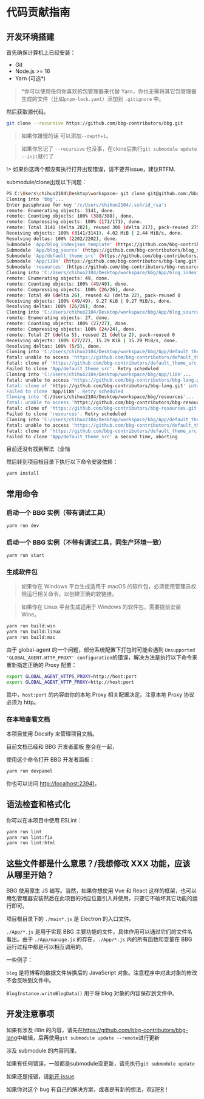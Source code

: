 # 代码贡献指南

## 开发环境搭建

首先确保计算机上已经安装：

- Git
- Node.js >= 16
- Yarn (可选\*)

> \*你可以使用任何你喜欢的包管理器来代替 Yarn，你也无需将其它包管理器生成的文件（比如`pnpm-lock.yaml`）添加到 `.gitignore` 中。

然后获取源代码。

```sh
git clone --recursive https://github.com/bbg-contributors/bbg.git
```

> 如果你嫌慢的话 可以添加`--depth=1`。

> 如果你忘记了 `--recursive` 也没事，在clone后执行`git submodule update --init`就行了

!> 如果你这两个都没有执行打开出现错误，请不要开issue，建议RTFM.

submodule/clone出现以下问题：
```sh
PS C:\Users\chihuo2104\Desktop\workspace> git clone git@github.com:/bbg-contributors/bbg.git --recursive
Cloning into 'bbg'...
Enter passphrase for key '/c/Users/chihuo2104/.ssh/id_rsa':
remote: Enumerating objects: 3141, done.
remote: Counting objects: 100% (388/388), done.
remote: Compressing objects: 100% (171/171), done.
remote: Total 3141 (delta 282), reused 300 (delta 217), pack-reused 2753
Receiving objects: 100% (3141/3141), 4.02 MiB | 2.44 MiB/s, done.
Resolving deltas: 100% (2202/2202), done.
Submodule 'App/blog_indexjson_template' (https://github.com/bbg-contributors/blog_indexjson_template.git) registered for path 'App/blog_indexjson_template'
Submodule 'App/blog_source' (https://github.com/bbg-contributors/blog_source.git) registered for path 'App/blog_source'
Submodule 'App/default_theme_src' (https://github.com/bbg-contributors/default_theme_src.git) registered for path 'App/default_theme_src'
Submodule 'App/i18n' (https://github.com/bbg-contributors/bbg-lang.git) registered for path 'App/i18n'
Submodule 'resources' (https://github.com/bbg-contributors/bbg-resources.git) registered for path 'resources'
Cloning into 'C:/Users/chihuo2104/Desktop/workspace/bbg/App/blog_indexjson_template'...
remote: Enumerating objects: 49, done.
remote: Counting objects: 100% (49/49), done.
remote: Compressing objects: 100% (26/26), done.
remote: Total 49 (delta 26), reused 42 (delta 22), pack-reused 0
Receiving objects: 100% (49/49), 9.27 KiB | 9.27 MiB/s, done.
Resolving deltas: 100% (26/26), done.
Cloning into 'C:/Users/chihuo2104/Desktop/workspace/bbg/App/blog_source'...
remote: Enumerating objects: 27, done.
remote: Counting objects: 100% (27/27), done.
remote: Compressing objects: 100% (24/24), done.
remote: Total 27 (delta 5), reused 21 (delta 2), pack-reused 0
Receiving objects: 100% (27/27), 15.29 KiB | 15.29 MiB/s, done.
Resolving deltas: 100% (5/5), done.
Cloning into 'C:/Users/chihuo2104/Desktop/workspace/bbg/App/default_theme_src'...
fatal: unable to access 'https://github.com/bbg-contributors/default_theme_src.git/': Recv failure: Connection was reset
fatal: clone of 'https://github.com/bbg-contributors/default_theme_src.git' into submodule path 'C:/Users/chihuo2104/Desktop/workspace/bbg/App/default_theme_src' failed
Failed to clone 'App/default_theme_src'. Retry scheduled
Cloning into 'C:/Users/chihuo2104/Desktop/workspace/bbg/App/i18n'...
fatal: unable to access 'https://github.com/bbg-contributors/bbg-lang.git/': Failed to connect to github.com port 443 after 21052 ms: Couldn't connect to server
fatal: clone of 'https://github.com/bbg-contributors/bbg-lang.git' into submodule path 'C:/Users/chihuo2104/Desktop/workspace/bbg/App/i18n' failed
Failed to clone 'App/i18n'. Retry scheduled
Cloning into 'C:/Users/chihuo2104/Desktop/workspace/bbg/resources'...
fatal: unable to access 'https://github.com/bbg-contributors/bbg-resources.git/': Failed to connect to github.com port 443 after 21058 ms: Couldn't connect to server
fatal: clone of 'https://github.com/bbg-contributors/bbg-resources.git' into submodule path 'C:/Users/chihuo2104/Desktop/workspace/bbg/resources' failed
Failed to clone 'resources'. Retry scheduled
Cloning into 'C:/Users/chihuo2104/Desktop/workspace/bbg/App/default_theme_src'...
fatal: unable to access 'https://github.com/bbg-contributors/default_theme_src.git/': Recv failure: Connection was reset
fatal: clone of 'https://github.com/bbg-contributors/default_theme_src.git' into submodule path 'C:/Users/chihuo2104/Desktop/workspace/bbg/App/default_theme_src' failed
Failed to clone 'App/default_theme_src' a second time, aborting
```
目前还没有找到解法（全恼

然后转到项目根目录下执行以下命令安装依赖：

```sh
yarn install
```

## 常用命令

### 启动一个 BBG 实例（带有调试工具）

```sh
yarn run dev
```

### 启动一个 BBG 实例（不带有调试工具，同生产环境一致）

```sh
yarn run start
```

### 生成软件包

> 如果你在 Windows 平台生成适用于 macOS 的软件包，必须使用管理员权限运行相关命令，以创建正确的软链接。

> 如果你在 Linux 平台生成适用于 Windows 的软件包，需要提前安装 Wine。

```sh
yarn run build:win
yarn run build:linux
yarn run build:mac
```

由于 global-agent 的一个问题，部分系统配置下打包时可能会遇到 `Unsupported 'GLOBAL_AGENT.HTTP_PROXY' configuration`的错误，解决方法是执行以下命令来重新指定正确的 Proxy 配置：

```sh
export GLOBAL_AGENT_HTTPS_PROXY=http://host:port
export GLOBAL_AGENT_HTTP_PROXY=http://host:port
```

其中，`host:port` 的内容由你的本地 Proxy 相关配置决定。注意本地 Proxy 协议必须为 http。

### 在本地查看文档

本项目使用 Docsify 来管理项目文档。

目前文档已经和 BBG 开发者面板 整合在一起，

使用这个命令打开 BBG 开发者面板：

```sh
yarn run devpanel
```

你也可以访问 <http://localhost:23941>。

## 语法检查和格式化

你可以在本项目中使用 ESLint：

```sh
yarn run lint
yarn run lint:fix
yarn run lint:html
```

## 这些文件都是什么意思？/我想修改 XXX 功能，应该从哪里开始？

BBG 使用原生 JS 编写。当然，如果你想使用 Vue 和 React 这样的框架，也可以用包管理器安装然后在此项目的对应位置引入并使用，只要它不破坏其它功能的运行即可。

项目根目录下的 `./main*.js` 是 Electron 的入口文件。

`./App/*.js` 是用于实现 BBG 主要功能的文件，具体作用可以通过它们的文件名看出。由于 `./App/manage.js` 的存在，`./App/*.js` 内的所有函数和变量在 BBG 运行过程中都是可以相互调用的。

一些例子：

`blog` 是将博客的数据文件转换后的 JavaScript 对象。注意程序中对此对象的修改不会反映到文件中。

`BlogInstance.writeBlogData()` 用于将 blog 对象的内容保存到文件中。

## 开发注意事项

如果有涉及 i18n 的内容，请先在<https://github.com/bbg-contributors/bbg-lang>中编辑，后再使用`git submodule update --remote`进行更新

涉及 submodule 的内容同理。

如果有任何错误，一般都是submodule没更新，请先执行`git submodule update`

如果还是报错，请[新开 issue](https://github.com/bbg-contributors/bbg/issues/new).

如果你对这个 bug 有自己的解决方案，或者是有新的想法，欢迎[PR](https://github.com/bbg-contributors/bbg/pulls/)！

